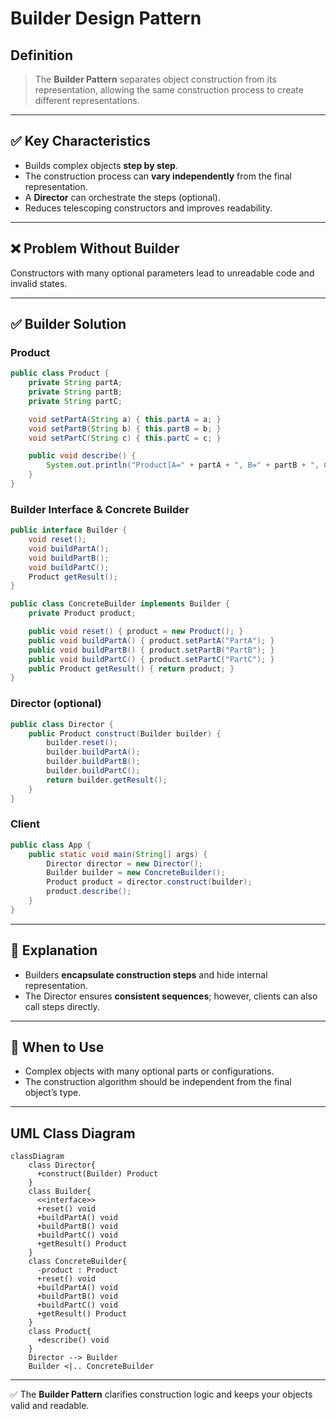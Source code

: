 # Builder Design Pattern

## Definition
> The **Builder Pattern** separates object construction from its representation, allowing the same construction process to create different representations.

---

## ✅ Key Characteristics
- Builds complex objects **step by step**.  
- The construction process can **vary independently** from the final representation.  
- A **Director** can orchestrate the steps (optional).  
- Reduces telescoping constructors and improves readability.

---

## ❌ Problem Without Builder
Constructors with many optional parameters lead to unreadable code and invalid states.

---

## ✅ Builder Solution

### Product
```java
public class Product {
    private String partA;
    private String partB;
    private String partC;

    void setPartA(String a) { this.partA = a; }
    void setPartB(String b) { this.partB = b; }
    void setPartC(String c) { this.partC = c; }

    public void describe() {
        System.out.println("Product[A=" + partA + ", B=" + partB + ", C=" + partC + "]");
    }
}
```

### Builder Interface & Concrete Builder
```java
public interface Builder {
    void reset();
    void buildPartA();
    void buildPartB();
    void buildPartC();
    Product getResult();
}

public class ConcreteBuilder implements Builder {
    private Product product;

    public void reset() { product = new Product(); }
    public void buildPartA() { product.setPartA("PartA"); }
    public void buildPartB() { product.setPartB("PartB"); }
    public void buildPartC() { product.setPartC("PartC"); }
    public Product getResult() { return product; }
}
```

### Director (optional)
```java
public class Director {
    public Product construct(Builder builder) {
        builder.reset();
        builder.buildPartA();
        builder.buildPartB();
        builder.buildPartC();
        return builder.getResult();
    }
}
```

### Client
```java
public class App {
    public static void main(String[] args) {
        Director director = new Director();
        Builder builder = new ConcreteBuilder();
        Product product = director.construct(builder);
        product.describe();
    }
}
```

---

## 🔎 Explanation
- Builders **encapsulate construction steps** and hide internal representation.  
- The Director ensures **consistent sequences**; however, clients can also call steps directly.

---

## 🎯 When to Use
- Complex objects with many optional parts or configurations.  
- The construction algorithm should be independent from the final object’s type.  

---

## UML Class Diagram
```mermaid
classDiagram
    class Director{
      +construct(Builder) Product
    }
    class Builder{
      <<interface>>
      +reset() void
      +buildPartA() void
      +buildPartB() void
      +buildPartC() void
      +getResult() Product
    }
    class ConcreteBuilder{
      -product : Product
      +reset() void
      +buildPartA() void
      +buildPartB() void
      +buildPartC() void
      +getResult() Product
    }
    class Product{
      +describe() void
    }
    Director --> Builder
    Builder <|.. ConcreteBuilder
```
---

✅ The **Builder Pattern** clarifies construction logic and keeps your objects valid and readable.
